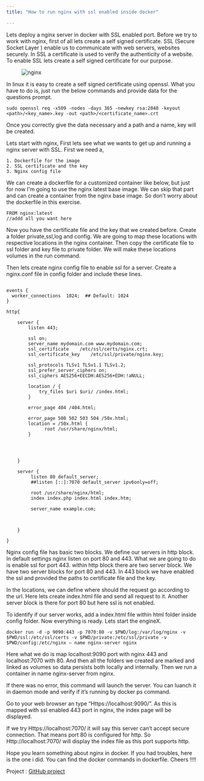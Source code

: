 ```yaml
---
title: "How to run nginx with ssl enabled inside docker"

---
```


Lets deploy a nginx server in docker with SSL enabled port. Before we try to work with nginx, first of all lets create a self signed certificate. SSL (Secure Socket Layer ) enable us to communicate with web servers, websites securely. In SSL a certificate is used to verify the authenticity of a website. To enable SSL lets create a self signed certificate for our purpose.

<figure>
  <img src="{{ base_path }}/images/post6-1.jpeg" alt="nginx">
</figure>

In linux it is easy to create a self signed certificate using openssl. What you have to do is, just run the below commands and provide data for the questions prompt.

``sudo openssl req -x509 -nodes -days 365 -newkey rsa:2048 -keyout <path>/<key_name>.key -out <path>/<certificate_name>.crt``

Once you correctly give the data necessary and a path and a name, key will be created.

Lets start with nginx, First lets see what we wants to get up and running a nginx server with SSL. First we need a,

    1. Dockerfile for the image
    2. SSL certificate and the key
    3. Nginx config file

We can create a dockerfile for a customized container like below, but just for now I'm going to use the nginx latest base image. We can skip that part and can create a container from the nginx base image. So don’t worry about the dockerfile in this exercise.

```
FROM nginx:latest
//addd all you want here
```

Now you have the certificate file and the key that we created before. Create a folder private,ssl,log and config. We are going to map these locations with respective locations in the nginx container. Then copy the certificate file to ssl folder and key file to private folder. We will make these locations volumes in the run command.

Then lets create nginx config file to enable ssl for a server. Create a nginx.conf file in config folder and include these lines.

```

events {
  worker_connections  1024;  ## Default: 1024
}

http{

	server {
	    listen 443;

	    ssl on;
	    server_name mydomain.com www.mydomain.com;
	    ssl_certificate    /etc/ssl/certs/nginx.crt;
	    ssl_certificate_key    /etc/ssl/private/nginx.key;

	    ssl_protocols TLSv1 TLSv1.1 TLSv1.2;
	    ssl_prefer_server_ciphers on;
	    ssl_ciphers AES256+EECDH:AES256+EDH:!aNULL;

		location / {
            try_files $uri $uri/ /index.html;
		}

		error_page 404 /404.html;

		error_page 500 502 503 504 /50x.html;
		location = /50x.html {
		      root /usr/share/nginx/html;
		}


		
	    
	}

	server {
	     listen 80 default_server;
		 ##listen [::]:7070 default_server ipv6only=off;

		 root /usr/share/nginx/html;
		 index index.php index.html index.htm;

		 server_name example.com;

	

	}

}
```

Nginx config file has basic two blocks. We define our servers in http block. In default settings nginx listen on port 80 and 443. What we are going to do is enable ssl for port 443. within http block there are two server block. We have two server blocks for port 80 and 443. In 443 block we have enabled the ssl and provided the paths to certificate file and the key.

In the locations, we can define where should the request go according to the url. Here lets create index.html file and send all request to it. Another server block is there for port 80 but here ssl is not enabled.

To identify if our server works, add a index.html file within html folder inside config folder. Now everything is ready. Lets start the engineX.

```
docker run -d -p 9090:443 -p 7070:80 -v $PWD/log:/var/log/nginx -v $PWD/ssl:/etc/ssl/certs -v $PWD/private:/etc/ssl/private -v $PWD/config:/etc/nginx — name nginx-server nginx
```

Here what we do is map localhost:9090 port with nginx 443 and localhost:7070 with 80. And then all the folders we created are marked and linked as volumes so data persists both locally and internally. Then we run a container in name nginx-server from nginx.

If there was no error, this command will launch the server. You can luanch it in daemon mode and verify if it’s running by docker ps command.

Go to your web browser an type “Https://localhost:9090/”. As this is mapped with ssl enabled 443 port in nginx, the index page will be displayed.

If we try Https://localhost:7070/ it will say this server can’t accept secure connection. That means port 80 is configured for http. So Http://localhost:7070/ will display the index file as this port supports http.

Hope you learn something about nginx in docker. If you had troubles, here is the one i did. You can find the docker commands in dockerfile. Cheers !!!!

Project : [GitHub project](https://github.com/Thulana/docker_nginx)
